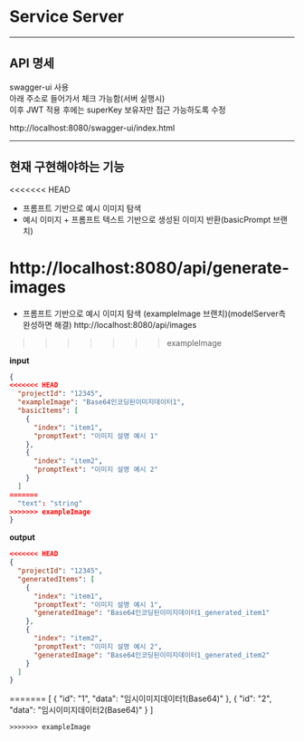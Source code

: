# Service Server

---

## API 명세

swagger-ui 사용  
아래 주소로 들어가서 체크 가능함(서버 실행시)  
이후 JWT 적용 후에는 superKey 보유자만 접근 가능하도록 수정  

http://localhost:8080/swagger-ui/index.html  

---

## 현재 구현해야하는 기능  
<<<<<<< HEAD
- 프롬프트 기반으로 예시 이미지 탐색
- 예시 이미지 + 프롬프트 텍스트 기반으로 생성된 이미지 반환(basicPrompt 브랜치)

http://localhost:8080/api/generate-images
=======
- 프롬프트 기반으로 예시 이미지 탐색 (exampleImage 브랜치)(modelServer측 완성하면 해결)
http://localhost:8080/api/images








































>>>>>>> exampleImage

**input**
```json
{
<<<<<<< HEAD
  "projectId": "12345",
  "exampleImage": "Base64인코딩된이미지데이터1",
  "basicItems": [
    {
      "index": "item1",
      "promptText": "이미지 설명 예시 1"
    },
    {
      "index": "item2",
      "promptText": "이미지 설명 예시 2"
    }
  ]
=======
  "text": "string"
>>>>>>> exampleImage
}
```
**output**
```json
<<<<<<< HEAD
{
  "projectId": "12345",
  "generatedItems": [
    {
      "index": "item1",
      "promptText": "이미지 설명 예시 1",
      "generatedImage": "Base64인코딩된이미지데이터1_generated_item1"
    },
    {
      "index": "item2",
      "promptText": "이미지 설명 예시 2",
      "generatedImage": "Base64인코딩된이미지데이터1_generated_item2"
    }
  ]
}
```
=======
[
  {
    "id": "1",
    "data": "임시이미지데이터1(Base64)"
  },
  {
    "id": "2",
    "data": "임시이미지데이터2(Base64)"
  }
]

```
>>>>>>> exampleImage
